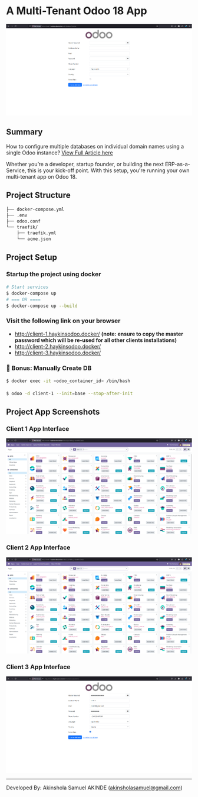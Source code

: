 # A Multi-Tenant Odoo 18 App

![An Odoo Mult-Tenant App](images/main.png "Odoo Mult-Tenant App Setup Interface")

## Summary

How to configure multiple databases on individual domain names using a single Odoo instance? [View Full Article here](https://dev.to/thisishaykins/how-to-configure-multiple-databases-on-individual-domain-names-using-a-single-odoo-instance-3ppp)

Whether you’re a developer, startup founder, or building the next ERP-as-a-Service, this is your kick-off point. With this setup, you're running your own multi-tenant app on Odoo 18.

## Project Structure

```
├── docker-compose.yml
├── .env
├── odoo.conf
└── traefik/
    ├── traefik.yml
    └── acme.json
```

## Project Setup

### Startup the project using docker

```bash
# Start services
$ docker-compose up 
# === OR ====
$ docker-compose up --build
```

### Visit the following link on your browser

- <http://client-1.haykinsodoo.docker/> **(note: ensure to copy the master password which will be re-used for all other clients installations)**
- http://client-2.haykinsodoo.docker/
- http://client-3.haykinsodoo.docker/


### 🤖 Bonus: Manually Create DB
```bash
$ docker exec -it <odoo_container_id> /bin/bash

$ odoo -d client-1 --init=base --stop-after-init
```

## Project App Screenshots

### Client 1 App Interface

![An Odoo Mult-Tenant App](images/client-1.png "Odoo Mult-Tenant App Client 1 Interface")

### Client 2 App Interface

![An Odoo Mult-Tenant App](images/client-2.png "Odoo Mult-Tenant App Client 2 Interface")

### Client 3 App Interface

![An Odoo Mult-Tenant App](images/client-3.png "Odoo Mult-Tenant App Client 3 Interface")



---

Developed By: Akinshola Samuel AKINDE (<akinsholasamuel@gmail.com>)
